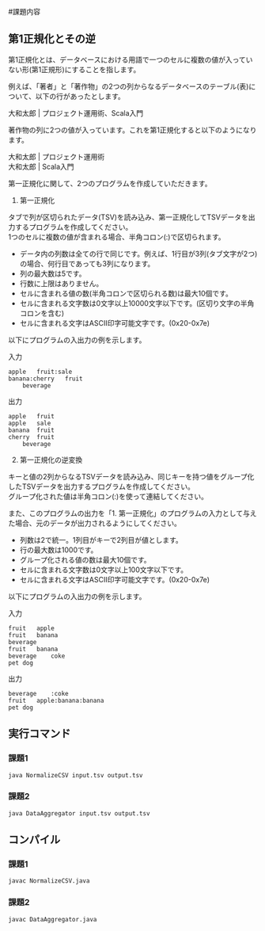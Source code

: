 #課題内容

## 第1正規化とその逆

第1正規化とは、データベースにおける用語で一つのセルに複数の値が入っていない形(第1正規形)にすることを指します。  

例えば、「著者」と「著作物」の2つの列からなるデータベースのテーブル(表)について、以下の行があったとします。  

大和太郎 | プロジェクト運用術、Scala入門  

著作物の列に2つの値が入っています。これを第1正規化すると以下のようになります。  

大和太郎 | プロジェクト運用術  
大和太郎 | Scala入門  


第一正規化に関して、2つのプログラムを作成していただきます。  

1. 第一正規化

タブで列が区切られたデータ(TSV)を読み込み、第一正規化してTSVデータを出力するプログラムを作成してください。  
1つのセルに複数の値が含まれる場合、半角コロン(:)で区切られます。  

- データ内の列数は全ての行で同じです。例えば、1行目が3列(タブ文字が2つ)の場合、何行目であっても3列になります。  
- 列の最大数は5です。  
- 行数に上限はありません。  
- セルに含まれる値の数(半角コロンで区切られる数)は最大10個です。  
- セルに含まれる文字数は0文字以上10000文字以下です。(区切り文字の半角コロンを含む)  
- セルに含まれる文字はASCII印字可能文字です。(0x20-0x7e)  

以下にプログラムの入出力の例を示します。  

入力  

```
apple	fruit:sale
banana:cherry	fruit
	beverage
```

出力  

```
apple	fruit
apple	sale
banana	fruit
cherry	fruit
	beverage
```

2. 第一正規化の逆変換  

キーと値の2列からなるTSVデータを読み込み、同じキーを持つ値をグループ化したTSVデータを出力するプログラムを作成してください。  
グループ化された値は半角コロン(:)を使って連結してください。  

また、このプログラムの出力を「1. 第一正規化」のプログラムの入力として与えた場合、元のデータが出力されるようにしてください。  

- 列数は2で統一。1列目がキーで2列目が値とします。  
- 行の最大数は1000です。  
- グループ化される値の数は最大10個です。  
- セルに含まれる文字数は0文字以上100文字以下です。  
- セルに含まれる文字はASCII印字可能文字です。(0x20-0x7e)  

以下にプログラムの入出力の例を示します。  

入力  

```
fruit	apple
fruit	banana
beverage	
fruit	banana
beverage	coke
pet	dog
```

出力  

```
beverage	:coke
fruit	apple:banana:banana
pet	dog
```

## 実行コマンド

### 課題1 

```
java NormalizeCSV input.tsv output.tsv
```

### 課題2

```
java DataAggregator input.tsv output.tsv
```

## コンパイル

### 課題1  

```
javac NormalizeCSV.java
```
### 課題2

```
javac DataAggregator.java
```

